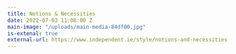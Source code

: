 ```yaml
---
title: Notions & Necessities
date: 2022-07-03 11:08:00 Z
main-image: "/uploads/main-media-84df00.jpg"
is-extenal: true
external-url: https://www.independent.ie/style/notions-and-necessities-41799284.html
---
```


